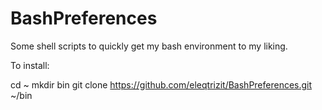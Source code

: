 # BashPreferences
Some shell scripts to quickly get my bash environment to my liking. 

To install:

cd ~
mkdir bin
git clone https://github.com/eleqtrizit/BashPreferences.git ~/bin
